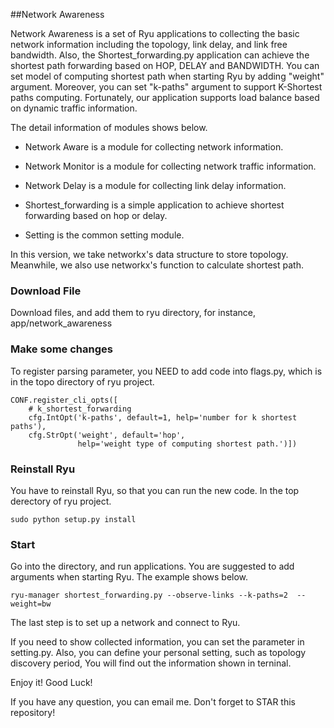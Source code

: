 ##Network Awareness

Network Awareness is a set of Ryu applications to collecting the basic network information including the topology, link delay, and link free bandwidth. Also, the Shortest\_forwarding.py application can achieve the shortest path forwarding based on HOP, DELAY and BANDWIDTH. You can set model of computing shortest path when starting Ryu by adding "weight" argument. Moreover, you can set "k-paths" argument to support K-Shortest paths computing. Fortunately, our application supports load balance based on dynamic traffic information. 

The detail information of modules shows below.

* Network Aware is a module for collecting network information.

* Network Monitor is a module for collecting network traffic information.

* Network Delay is a module for collecting link delay information.

* Shortest\_forwarding is a simple application to achieve shortest forwarding based on hop or delay.

* Setting is the common setting module.



In this version, we take networkx's data structure to store topology. Meanwhile, we also use networkx's function to calculate shortest path.


### Download File

Download files, and add them to ryu directory, for instance, app/network_awareness

### Make some changes

To register parsing parameter, you NEED to add code into flags.py, which is in the topo directory of ryu project.

    CONF.register_cli_opts([
        # k_shortest_forwarding
        cfg.IntOpt('k-paths', default=1, help='number for k shortest paths'),
        cfg.StrOpt('weight', default='hop',
                   help='weight type of computing shortest path.')])

### Reinstall Ryu

You have to reinstall Ryu, so that you can run the new code. In the top derectory of ryu project.

    sudo python setup.py install 


### Start

Go into the directory, and run applications. You are suggested to add arguments when starting Ryu. The example shows below.

    ryu-manager shortest_forwarding.py --observe-links --k-paths=2  --weight=bw

The last step is to set up a network and connect to Ryu.

If you need to show collected information, you can set the parameter in setting.py. Also, you can define your personal setting, such as topology discovery period, You will find out the information shown in terninal.

Enjoy it! Good Luck!

If you have any question, you can email me. Don't forget to STAR this repository!
